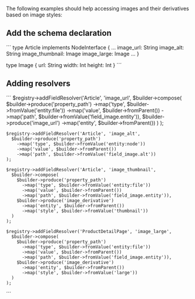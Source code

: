 The following examples should help accessing images and their derivatives based on image styles:

## Add the schema declaration

´´´
type Article implements NodeInterface {
...
  image_url: String
  image_alt: String
  image_thumbnail: Image
  image_large: Image
...
}

type Image {
  url: String
  width: Int
  height: Int
}
´´´

## Adding resolvers

´´´
    $registry->addFieldResolver('Article', 'image_url',
      $builder->compose(
        $builder->produce('property_path')
          ->map('type', $builder->fromValue('entity:file'))
          ->map('value', $builder->fromParent())
          ->map('path', $builder->fromValue('field_image.entity')),
        $builder->produce('image_url')
          ->map('entity', $builder->fromParent())
      )
    );

    $registry->addFieldResolver('Article', 'image_alt',
      $builder->produce('property_path')
        ->map('type', $builder->fromValue('entity:node'))
        ->map('value', $builder->fromParent())
        ->map('path', $builder->fromValue('field_image.alt'))
    );

    $registry->addFieldResolver('Article', 'image_thumbnail',
      $builder->compose(
        $builder->produce('property_path')
          ->map('type', $builder->fromValue('entity:file'))
          ->map('value', $builder->fromParent())
          ->map('path', $builder->fromValue('field_image.entity')),
        $builder->produce('image_derivative')
          ->map('entity', $builder->fromParent())
          ->map('style', $builder->fromValue('thumbnail'))
      )
    );

    $registry->addFieldResolver('ProductDetailPage', 'image_large',
      $builder->compose(
        $builder->produce('property_path')
          ->map('type', $builder->fromValue('entity:file'))
          ->map('value', $builder->fromParent())
          ->map('path', $builder->fromValue('field_image.entity')),
        $builder->produce('image_derivative')
          ->map('entity', $builder->fromParent())
          ->map('style', $builder->fromValue('large'))
      )
    );

´´´
